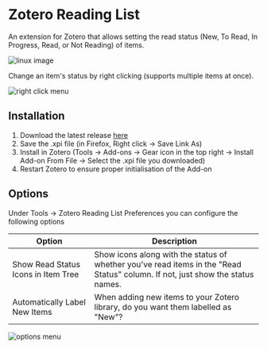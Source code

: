 # Zotero Reading List

An extension for Zotero that allows setting the read status (New, To Read, In Progress, Read, or Not Reading) of items.

![linux image](https://user-images.githubusercontent.com/26859884/147862773-4cd8e6d3-4444-4c8e-b5b7-6bfe7036ff25.png)

Change an item's status by right clicking (supports multiple items at once).

![right click menu](https://user-images.githubusercontent.com/26859884/211170769-57b44b21-1c50-4f5a-8baf-2e4855fb85ef.png)

## Installation

1. Download the latest release [here](https://github.com/Dominic-DallOsto/zotero-reading-list/releases/latest)
2. Save the .xpi file (in Firefox, Right click -> Save Link As)
3. Install in Zotero (Tools -> Add-ons -> Gear icon in the top right -> Install Add-on From File -> Select the .xpi file you downloaded)
4. Restart Zotero to ensure proper initialisation of the Add-on

## Options

Under Tools -> Zotero Reading List Preferences you can configure the following options

| Option | Description |
| --- | --- |
| Show Read Status Icons in Item Tree | Show icons along with the status of whether you've read items in the "Read Status" column. If not, just show the status names. |
| Automatically Label New Items | When adding new items to your Zotero library, do you want them labelled as "New"? |

![options menu](https://user-images.githubusercontent.com/26859884/211170787-48d2b81e-5195-471d-91ff-3b07b711aa34.png)

